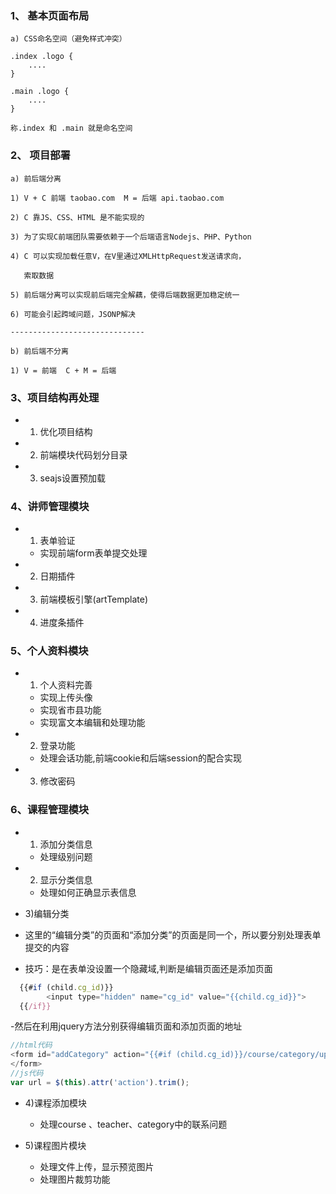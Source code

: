 ### 1、 基本页面布局
	
    a) CSS命名空间（避免样式冲突）

    .index .logo {
    	....
    }

    .main .logo {
    	....
    }

    称.index 和 .main 就是命名空间
### 2、 项目部署

    a) 前后端分离

    1) V + C 前端 taobao.com  M = 后端 api.taobao.com

    2) C 靠JS、CSS、HTML 是不能实现的

    3) 为了实现C前端团队需要依赖于一个后端语言Nodejs、PHP、Python

    4) C 可以实现加载任意V，在V里通过XMLHttpRequest发送请求向，

   	   索取数据

   	5) 前后端分离可以实现前后端完全解藕，使得后端数据更加稳定统一

   	6) 可能会引起跨域问题，JSONP解决

   	------------------------------

    b) 前后端不分离

    1) V = 前端  C + M = 后端
### 3、项目结构再处理
   - 1) 优化项目结构
   - 2) 前端模块代码划分目录
   - 3) seajs设置预加载


### 4、讲师管理模块

   - 1) 表单验证
      * 实现前端form表单提交处理
   - 2) 日期插件
   - 3) 前端模板引擎(artTemplate)
   - 4) 进度条插件


### 5、个人资料模块
   - 1) 个人资料完善 
     * 实现上传头像
     * 实现省市县功能
     * 实现富文本编辑和处理功能
   - 2) 登录功能
     * 处理会话功能,前端cookie和后端session的配合实现
   - 3) 修改密码


### 6、课程管理模块

  - 1) 添加分类信息

     * 处理级别问题

  - 2) 显示分类信息

     * 处理如何正确显示表信息

  - 3)编辑分类

  - 这里的“编辑分类”的页面和“添加分类”的页面是同一个，所以要分别处理表单提交的内容
  - 技巧：是在表单没设置一个隐藏域,判断是编辑页面还是添加页面
```js
  {{#if (child.cg_id)}}
        <input type="hidden" name="cg_id" value="{{child.cg_id}}">
  {{/if}}
```
-然后在利用jquery方法分别获得编辑页面和添加页面的地址

```js
//html代码
<form id="addCategory" action="{{#if (child.cg_id)}}/course/category/update{{else}}/course/category/add{{/if}}" class="form-horizontal">
</form>
//js代码
var url = $(this).attr('action').trim();
```

 - 4)课程添加模块

   * 处理course 、teacher、category中的联系问题

 - 5)课程图片模块

   * 处理文件上传，显示预览图片
   * 处理图片裁剪功能


